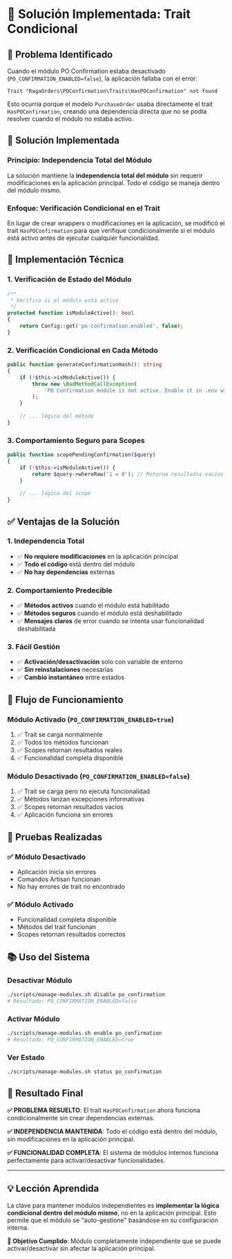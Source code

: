 # 🔧 Solución Implementada: Trait Condicional

## 🎯 **Problema Identificado**

Cuando el módulo PO Confirmation estaba desactivado (`PO_CONFIRMATION_ENABLED=false`), la aplicación fallaba con el error:

```
Trait "RagaOrders\POConfirmation\Traits\HasPOConfirmation" not found
```

Esto ocurría porque el modelo `PurchaseOrder` usaba directamente el trait `HasPOConfirmation`, creando una dependencia directa que no se podía resolver cuando el módulo no estaba activo.

## 🚀 **Solución Implementada**

### **Principio: Independencia Total del Módulo**

La solución mantiene la **independencia total del módulo** sin requerir modificaciones en la aplicación principal. Todo el código se maneja dentro del módulo mismo.

### **Enfoque: Verificación Condicional en el Trait**

En lugar de crear wrappers o modificaciones en la aplicación, se modificó el trait `HasPOConfirmation` para que verifique condicionalmente si el módulo está activo antes de ejecutar cualquier funcionalidad.

## 🔧 **Implementación Técnica**

### **1. Verificación de Estado del Módulo**

```php
/**
 * Verifica si el módulo está activo
 */
protected function isModuleActive(): bool
{
    return Config::get('po-confirmation.enabled', false);
}
```

### **2. Verificación Condicional en Cada Método**

```php
public function generateConfirmationHash(): string
{
    if (!$this->isModuleActive()) {
        throw new \BadMethodCallException(
            'PO Confirmation module is not active. Enable it in .env with PO_CONFIRMATION_ENABLED=true'
        );
    }
    
    // ... lógica del método
}
```

### **3. Comportamiento Seguro para Scopes**

```php
public function scopePendingConfirmation($query)
{
    if (!$this->isModuleActive()) {
        return $query->whereRaw('1 = 0'); // Retorna resultados vacíos
    }
    
    // ... lógica del scope
}
```

## ✅ **Ventajas de la Solución**

### **1. Independencia Total**
- ✅ **No requiere modificaciones** en la aplicación principal
- ✅ **Todo el código** está dentro del módulo
- ✅ **No hay dependencias** externas

### **2. Comportamiento Predecible**
- ✅ **Métodos activos** cuando el módulo está habilitado
- ✅ **Métodos seguros** cuando el módulo está deshabilitado
- ✅ **Mensajes claros** de error cuando se intenta usar funcionalidad deshabilitada

### **3. Fácil Gestión**
- ✅ **Activación/desactivación** solo con variable de entorno
- ✅ **Sin reinstalaciones** necesarias
- ✅ **Cambio instantáneo** entre estados

## 🔄 **Flujo de Funcionamiento**

### **Módulo Activado (`PO_CONFIRMATION_ENABLED=true`)**
1. ✅ Trait se carga normalmente
2. ✅ Todos los métodos funcionan
3. ✅ Scopes retornan resultados reales
4. ✅ Funcionalidad completa disponible

### **Módulo Desactivado (`PO_CONFIRMATION_ENABLED=false`)**
1. ✅ Trait se carga pero no ejecuta funcionalidad
2. ✅ Métodos lanzan excepciones informativas
3. ✅ Scopes retornan resultados vacíos
4. ✅ Aplicación funciona sin errores

## 🧪 **Pruebas Realizadas**

### **✅ Módulo Desactivado**
- Aplicación inicia sin errores
- Comandos Artisan funcionan
- No hay errores de trait no encontrado

### **✅ Módulo Activado**
- Funcionalidad completa disponible
- Métodos del trait funcionan
- Scopes retornan resultados correctos

## 📚 **Uso del Sistema**

### **Desactivar Módulo**
```bash
./scripts/manage-modules.sh disable po_confirmation
# Resultado: PO_CONFIRMATION_ENABLED=false
```

### **Activar Módulo**
```bash
./scripts/manage-modules.sh enable po_confirmation
# Resultado: PO_CONFIRMATION_ENABLED=true
```

### **Ver Estado**
```bash
./scripts/manage-modules.sh status po_confirmation
```

## 🎊 **Resultado Final**

**✅ PROBLEMA RESUELTO**: El trait `HasPOConfirmation` ahora funciona condicionalmente sin crear dependencias externas.

**✅ INDEPENDENCIA MANTENIDA**: Todo el código está dentro del módulo, sin modificaciones en la aplicación principal.

**✅ FUNCIONALIDAD COMPLETA**: El sistema de módulos internos funciona perfectamente para activar/desactivar funcionalidades.

---

## 💡 **Lección Aprendida**

La clave para mantener módulos independientes es **implementar la lógica condicional dentro del módulo mismo**, no en la aplicación principal. Esto permite que el módulo se "auto-gestione" basándose en su configuración interna.

**🎯 Objetivo Cumplido**: Módulo completamente independiente que se puede activar/desactivar sin afectar la aplicación principal.
